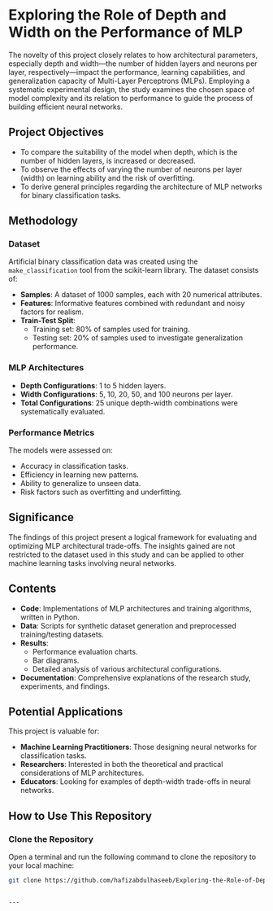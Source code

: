 # Exploring the Role of Depth and Width on the Performance of MLP

The novelty of this project closely relates to how architectural parameters, especially depth and width—the number of hidden layers and neurons per layer, respectively—impact the performance, learning capabilities, and generalization capacity of Multi-Layer Perceptrons (MLPs). Employing a systematic experimental design, the study examines the chosen space of model complexity and its relation to performance to guide the process of building efficient neural networks.

## Project Objectives
- To compare the suitability of the model when depth, which is the number of hidden layers, is increased or decreased.
- To observe the effects of varying the number of neurons per layer (width) on learning ability and the risk of overfitting.
- To derive general principles regarding the architecture of MLP networks for binary classification tasks.

## Methodology
### Dataset
Artificial binary classification data was created using the `make_classification` tool from the scikit-learn library. The dataset consists of:
- **Samples**: A dataset of 1000 samples, each with 20 numerical attributes.
- **Features**: Informative features combined with redundant and noisy factors for realism.
- **Train-Test Split**: 
  - Training set: 80% of samples used for training.
  - Testing set: 20% of samples used to investigate generalization performance.

### MLP Architectures
- **Depth Configurations**: 1 to 5 hidden layers.
- **Width Configurations**: 5, 10, 20, 50, and 100 neurons per layer.
- **Total Configurations**: 25 unique depth-width combinations were systematically evaluated.

### Performance Metrics
The models were assessed on:
- Accuracy in classification tasks.
- Efficiency in learning new patterns.
- Ability to generalize to unseen data.
- Risk factors such as overfitting and underfitting.

## Significance
The findings of this project present a logical framework for evaluating and optimizing MLP architectural trade-offs. The insights gained are not restricted to the dataset used in this study and can be applied to other machine learning tasks involving neural networks.

## Contents
- **Code**: Implementations of MLP architectures and training algorithms, written in Python.
- **Data**: Scripts for synthetic dataset generation and preprocessed training/testing datasets.
- **Results**: 
  - Performance evaluation charts.
  - Bar diagrams.
  - Detailed analysis of various architectural configurations.
- **Documentation**: Comprehensive explanations of the research study, experiments, and findings.

## Potential Applications
This project is valuable for:
- **Machine Learning Practitioners**: Those designing neural networks for classification tasks.
- **Researchers**: Interested in both the theoretical and practical considerations of MLP architectures.
- **Educators**: Looking for examples of depth-width trade-offs in neural networks.


## How to Use This Repository

### Clone the Repository
Open a terminal and run the following command to clone the repository to your local machine:

```bash
git clone https://github.com/hafizabdulhaseeb/Exploring-the-Role-of-Depth-and-Width-on-the-Performance-of-MLP


---

